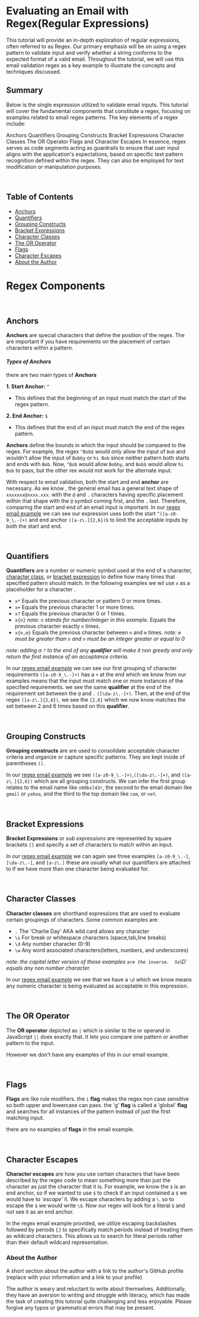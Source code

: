 # Evaluating an Email with Regex(Regular Expressions)

This tutorial will provide an in-depth exploration of regular expressions, often referred to as Regex. Our primary emphasis will be on using a regex pattern to validate input and verify whether a string conforms to the expected format of a valid email. Throughout the tutorial, we will use this email validation regex as a key example to illustrate the concepts and techniques discussed.

## Summary

Below is the single expression utilized to validate email inputs.
This tutorial will cover the fundamental components that constitute a regex, focusing on examples related to email regex patterns. The key elements of a regex include:

Anchors
Quantifiers
Grouping Constructs
Bracket Expressions
Character Classes
The OR Operator
Flags
and Character Escapes
In essence, regex serves as code segments acting as guardrails to ensure that user input aligns with the application's expectations, based on specific text pattern recognition defined within the regex. They can also be employed for text modification or manipulation purposes.

<br>


## Table of Contents

- [Anchors](#anchors)
- [Quantifiers](#quantifiers)
- [Grouping Constructs](#grouping-constructs)
- [Bracket Expressions](#bracket-expressions)
- [Character Classes](#character-classes)
- [The OR Operator](#the-or-operator)
- [Flags](#flags)
- [Character Escapes](#character-escapes)
- [About the Author](#about-the-author)

# Regex Components

<br>

## Anchors

**Anchors** are special characters that define the position of the regex. The are important if you have requirements on the placement of certain characters within a pattern. 
<br>
#### *Types of Anchors*
there are two main types of **Anchors**

**1. Start Anchor:** `^`

- This defines that the beginning of an input must match the start of the regex pattern. 

**2. End Anchor:** `$`

- This defines that the end of an input must match the end of the regex pattern. 

**Anchors** define the bounds in which the input should be compared to the regex. 
For example, the regex `^Bob$` would only allow the input of `Bob` and wouldn't allow the input of `Bobby` or `hi Bob` since neither pattern both starts and ends with `Bob`. Now, `^Bob` would allow `Bobby`, and `Bob$` would allow `hi Bob` to pass, but the other rex would not work for the alternate input. 

With respect to email validation, both the start and end **anchor** are necessary. As we know , the general email has a general text shape of `xxxxxxx@xxxx.xxx`. with the `@` and `.` characters having specific placement within that shape with the `@` symbol coming first, and the `.` last. Therefore, comparing the start and end of an email input is important. In our [regex email example](#regex-email-example) we can see our expression uses both the start `^([a-z0-9_\.-]+)` and end anchor `([a-z\.]{2,6})$` to limit the acceptable inputs by both the start and end.

<br>

## Quantifiers

**Quantifiers** are a number or numeric symbol used at the end of a character, [character class](#character-classes), or [bracket expression](#bracket-expressions) to define how many times that specified pattern should match. In the following examples we wil use `x` as a placeholder for a character .

- `x*` Equals the previous character or pattern 0 or more times. 
- `x+` Equals the previous character 1 or more times. 
- `x?` Equals the previous character 0 or 1 times.
- `x{n}` *note: `n` stands for number/integer in this example.* Equals the previous character exactly `n` times. 
- `x{n,m}` Equals the previous character between `n` and `m` times. 
*note: `m` must be greater than `n` and `n` must be an integer greater or equal to 0*

*note: adding a `?` to the end of any **qualifier** will make it non greedy and only return the first instance of an acceptance criteria.*



In our [regex email example](#regex-email-example) we can see our first grouping of character requirements `([a-z0-9_\.-]+)` has a `+` at the end which we know from our examples means that the input must match one or more instances of the specified requirements. we see the same **qualifier** at the end of the requirement set between the `@` and `.` `([\da-z\.-]+)`. Then, at the end of the regex `([a-z\.]{2,6})`, we see the `{2,6}` which we now know matches the set between 2 and 6 times based on this **qualifier**. 

<br>

## Grouping Constructs

**Grouping constructs** are are used to consolidate acceptable character criteria and organize or capture specific patterns. They are kept inside of parentheses `()`. 

In our [regex email example](#regex-email-example) we see `([a-z0-9_\.-]+)`,`([\da-z\.-]+)`, and `([a-z\.]{2,6})` which are all grouping constructs. We can infer the first group relates to the email name like `n00bsl43r`, the second to the email domain like `gmail` or `yahoo`, and the third to the top domain like `com`, or `net`. 

<br>

## Bracket Expressions

**Bracket Expressions** or *sub expressions* are represented by square brackets `[]` and specify a set of characters to match within an input. 

In our [regex email example](#regex-email-example) we can again see three examples `[a-z0-9_\.-]`, `[\da-z\.-]`, and `[a-z\.]` these are usually what our quantifiers are attached to if we have more than one character being evaluated for. 

<br>

## Character Classes

**Character classes** are shorthand expressions that are used to evaluate certain groupings of characters. Some common examples are: 
- `.`  The 'Charlie Day' AKA wild card allows any character
- `\s` For break or whitespace characters (space,tab,line breaks)
- `\d` Any number character (0-9)
- `\w` Any word associated characters(letters, numbers, and underscores)

*note: the capital letter version of these examples ` are the inverse.  So `\D` equals any non number character.*

In our [regex email example](#regex-email-example) we see that we have a `\d` which we know means any numeric character is being evaluated as acceptable in this expression. 

<br>

## The OR Operator

The **OR operator** depicted as `|` which is similar to the or operand in JavaScript `||` does exactly that. It lets you compare one pattern or another pattern to the input.

However we don't have any examples of this in our email example.

<br>

## Flags

**Flags** are like rule modifiers. the `i` **flag** makes the regex non case sensitive so both upper and lowercase can pass. the 'g' **flag** is called a 'global' **flag** and searches for all instances of the pattern instead of just the first matching input. 

there are no examples of **flags** in the email example. 

<br>

## Character Escapes

**Character escapes** are how you use certain characters that have been described by the regex code to mean something more than just the character as just the character that it is. For example, we know the `$` is an end anchor, so if we wanted to use `$` to check if an input contained a `$` we would have to *'escape'* it. We escape characters by adding a `\`. so to escape the `$` we would write `\$`. Now our regex will look for a literal `$` and not see it as an end anchor. 

In the regex email example provided, we utilize escaping backslashes followed by periods (\.) to specifically match periods instead of treating them as wildcard characters. This allows us to search for literal periods rather than their default wildcard representation.

### About the Author

A short section about the author with a link to the author's GitHub profile (replace with your information and a link to your profile)

The author is weary and reluctant to write about themselves. Additionally, they have an aversion to writing and struggle with literacy, which has made the task of creating this tutorial quite challenging and less enjoyable. Please forgive any typos or grammatical errors that may be present.